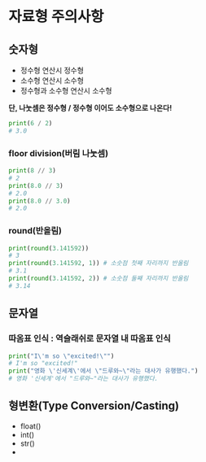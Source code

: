 # 자료형 주의사항

## 숫자형

- 정수형 연산시 정수형
- 소수형 연산시 소수형
- 정수형과 소수형 연산시 소수형

**단, 나눗셈은 정수형 / 정수형 이어도 소수형으로 나온다!**

```python
print(6 / 2)
# 3.0
```

### floor division(버림 나눗셈)

```python
print(8 // 3)
# 2
print(8.0 // 3)
# 2.0
print(8.0 // 3.0)
# 2.0
```

### round(반올림)

```python
print(round(3.141592))
# 3
print(round(3.141592, 1)) # 소숫점 첫째 자리까지 반올림
# 3.1
print(round(3.141592, 2)) # 소숫점 둘째 자리까지 반올림
# 3.14
```



## 문자열

### 따옴표 인식 : 역슬래쉬로 문자열 내 따옴표 인식

```python
print("I\'m so \"excited!\"")
# I'm so "excited!"
print("영화 \'신세계\'에서 \"드루와~\"라는 대사가 유행했다.")
# 영화 '신세계'에서 "드루와~"라는 대사가 유행했다.
```



## 형변환(Type Conversion/Casting)

- float()
- int()
- str()
- 